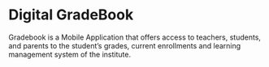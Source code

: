 # Digital GradeBook

Gradebook is a Mobile Application that offers access to teachers, students, and parents to the student’s grades, current enrollments and learning management system of the institute.
